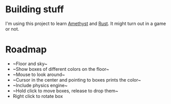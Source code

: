 # Building stuff

I'm using this project to learn [Amethyst](https://amethyst.rs) and
[Rust](https://www.rust-lang.org/). It might turn out in a game or not.

# Roadmap

* ~Floor and sky~
* ~Show boxes of different colors on the floor~
* ~Mouse to look around~
* ~Cursor in the center and pointing to boxes prints the color~
* ~Include physics engine~
* ~Hold click to move boxes, release to drop them~
* Right click to rotate box
